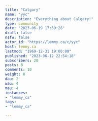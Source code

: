 ```yaml
---
title: "Calgary" 
name: "yyc"
description: "Everything about Calgary!"
type: community
date: "2023-06-19 17:59:26"
draft: false
nsfw: false
actor_id: "https://lemmy.ca/c/yyc"
host: lemmy.ca
lastmod: "1969-12-31 19:00:00"
published: "2023-06-12 22:54:18"
subscribers: 20
posts: 8
comments: 10
weight: 8
dau: 2
wau: 4
mau: 4
instances:
- "lemmy_ca"
tags: 
- "lemmy_ca"

---
```


